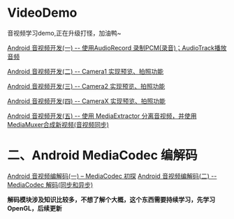 # VideoDemo
音视频学习demo,正在升级打怪，加油鸭~

[Android 音视频开发(一) -- 使用AudioRecord 录制PCM(录音)；AudioTrack播放音频](https://blog.csdn.net/u011418943/article/details/107224028)

[Android 音视频开发(二) -- Camera1 实现预览、拍照功能](https://blog.csdn.net/u011418943/article/details/107256406)

[Android 音视频开发(三) -- Camera2 实现预览、拍照功能](https://blog.csdn.net/u011418943/article/details/107279236)

[Android 音视频开发(四) -- CameraX 实现预览、拍照功能](https://blog.csdn.net/u011418943/article/details/107321420)

[Android 音视频开发(五) -- 使用 MediaExtractor 分离音视频，并使用 MediaMuxer合成新视频(音视频同步)](https://blog.csdn.net/u011418943/article/details/107340700)


# 二、Android MediaCodec 编解码
[Android 音视频编解码(一) – MediaCodec 初探](https://blog.csdn.net/u011418943/article/details/107448870)
[Android 音视频编解码(二) -- MediaCodec 解码(同步和异步)](https://blog.csdn.net/u011418943/article/details/107561111)

**解码模块涉及知识比较多，不想了解个大概，这个东西需要持续学习，先学习OpenGL，后续更新**
